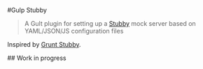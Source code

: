 #Gulp Stubby

> A Gult plugin for setting up a [Stubby](https://github.com/mrak/stubby4node) mock server based on YAML/JSON/JS configuration files

Inspired by [Grunt Stubby](https://github.com/h2non/grunt-stubby).

## Work in progress
